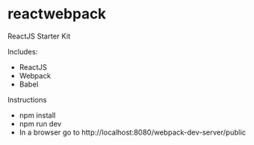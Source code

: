 # reactwebpack
ReactJS Starter Kit

Includes:
- ReactJS
- Webpack
- Babel

Instructions
- npm install
- npm run dev
- In a browser go to http://localhost:8080/webpack-dev-server/public
